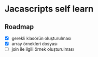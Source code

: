 # Jacascripts self learn 

## Roadmap
- [x] gerekli klasörün oluşturulması 
- [x] array örnekleri dosyası 
- [ ] join ile ilgili örnek oluşturulması 